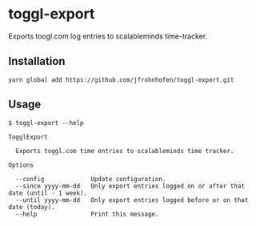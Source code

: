 # toggl-export
Exports toogl.com log entries to scalableminds time-tracker.

## Installation
`yarn global add https://github.com/jfrohnhofen/toggl-export.git`

## Usage
```
$ toggl-export --help

TogglExport

  Exports toggl.com time entries to scalableminds time tracker.

Options

  --config             Update configuration.
  --since yyyy-mm-dd   Only export entries logged on or after that date (until - 1 week).
  --until yyyy-mm-dd   Only export entries logged before or on that date (today).
  --help               Print this message.
  ```
